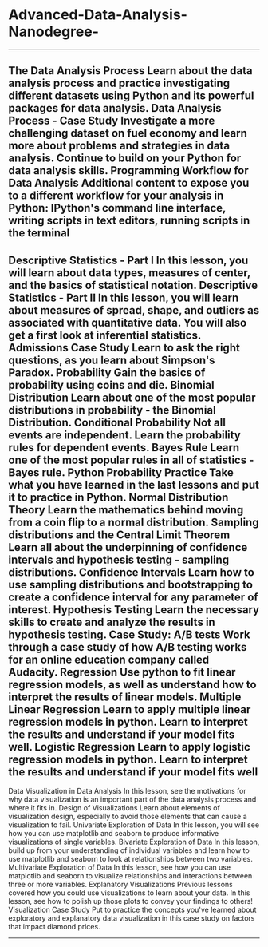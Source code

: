 # Advanced-Data-Analysis-Nanodegree-
-------------------------------------------------------------------
The Data Analysis Process
Learn about the data analysis process and practice
investigating different datasets using Python and its powerful
packages for data analysis.
Data Analysis Process - Case Study
Investigate a more challenging dataset on fuel economy and
learn more about problems and strategies in data analysis.
Continue to build on your Python for data analysis skills.
Programming Workflow for Data Analysis
Additional content to expose you to a different workflow for
your analysis in Python: IPython's command line interface,
writing scripts in text editors, running scripts in the terminal
----------------------------------------------------------------------

Descriptive Statistics - Part I
In this lesson, you will learn about data types, measures of
center, and the basics of statistical notation.
Descriptive Statistics - Part II
In this lesson, you will learn about measures of spread, shape,
and outliers as associated with quantitative data. You will also
get a first look at inferential statistics.
Admissions Case Study
Learn to ask the right questions, as you learn about Simpson's
Paradox.
Probability Gain the basics of probability using coins and die.
Binomial Distribution
Learn about one of the most popular distributions in
probability - the Binomial Distribution.
Conditional Probability
Not all events are independent. Learn the probability rules for
dependent events.
Bayes Rule
Learn one of the most popular rules in all of statistics - Bayes
rule.
Python Probability Practice
Take what you have learned in the last lessons and put it to
practice in Python.
Normal Distribution Theory
Learn the mathematics behind moving from a coin flip to a
normal distribution.
Sampling distributions and the Central
Limit Theorem
Learn all about the underpinning of confidence intervals and
hypothesis testing - sampling distributions.
Confidence Intervals
Learn how to use sampling distributions and bootstrapping to
create a confidence interval for any parameter of interest.
Hypothesis Testing
Learn the necessary skills to create and analyze the results in
hypothesis testing.
Case Study: A/B tests
Work through a case study of how A/B testing works for an
online education company called Audacity.
Regression
Use python to fit linear regression models, as well as
understand how to interpret the results of linear models.
Multiple Linear Regression
Learn to apply multiple linear regression models in python.
Learn to interpret the results and understand if your model fits
well.
Logistic Regression
Learn to apply logistic regression models in python. Learn to
interpret the results and understand if your model fits well
---------------------------------------------------------------

Data Visualization in Data Analysis
In this lesson, see the motivations for why data visualization is
an important part of the data analysis process and where it fits
in.
Design of Visualizations
Learn about elements of visualization design, especially to
avoid those elements that can cause a visualization to fail.
Univariate Exploration of Data
In this lesson, you will see how you can use matplotlib and
seaborn to produce informative visualizations of single
variables.
Bivariate Exploration of Data
In this lesson, build up from your understanding of individual
variables and learn how to use matplotlib and seaborn to look
at relationships between two variables.
Multivariate Exploration of Data
In this lesson, see how you can use matplotlib and seaborn to
visualize relationships and interactions between three or more
variables.
Explanatory Visualizations
Previous lessons covered how you could use visualizations to
learn about your data. In this lesson, see how to polish up
those plots to convey your findings to others!
Visualization Case Study
Put to practice the concepts you've learned about exploratory
and explanatory data visualization in this case study on factors
that impact diamond prices.

-----------------------------------------------------------------






